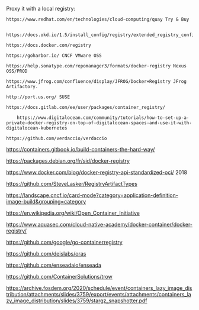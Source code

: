Proxy it with a local registry:

    https://www.redhat.com/en/technologies/cloud-computing/quay Try & Buy

        https://docs.okd.io/1.5/install_config/registry/extended_registry_configuration.html

    https://docs.docker.com/registry

    https://goharbor.io/ CNCF VMware OSS

    https://help.sonatype.com/repomanager3/formats/docker-registry Nexus OSS/PROD

    https://www.jfrog.com/confluence/display/JFROG/Docker+Registry JFrog Artifactory.

    http://port.us.org/ SUSE

    https://docs.gitlab.com/ee/user/packages/container_registry/

        https://www.digitalocean.com/community/tutorials/how-to-set-up-a-private-docker-registry-on-top-of-digitalocean-spaces-and-use-it-with-digitalocean-kubernetes

    https://github.com/verdaccio/verdaccio


https://containers.gitbook.io/build-containers-the-hard-way/


https://packages.debian.org/fr/sid/docker-registry


https://www.docker.com/blog/docker-registry-api-standardized-oci/ 2018

https://github.com/SteveLasker/RegistryArtifactTypes


https://landscape.cncf.io/card-mode?category=application-definition-image-build&grouping=category

https://en.wikipedia.org/wiki/Open_Container_Initiative

https://www.aquasec.com/cloud-native-academy/docker-container/docker-registry/


https://github.com/google/go-containerregistry

https://github.com/deislabs/oras


https://github.com/enseadaio/enseada

https://github.com/ContainerSolutions/trow

https://archive.fosdem.org/2020/schedule/event/containers_lazy_image_distribution/attachments/slides/3759/export/events/attachments/containers_lazy_image_distribution/slides/3759/stargz_snapshotter.pdf